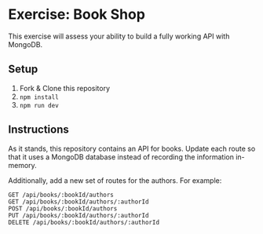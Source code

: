 # Exercise: Book Shop

This exercise will assess your ability to build a fully working API with MongoDB.

## Setup

1. Fork & Clone this repository
1. `npm install`
1. `npm run dev`

## Instructions

As it stands, this repository contains an API for books. Update each route so that it uses a MongoDB database instead of recording the information in-memory.

Additionally, add a new set of routes for the authors. For example:
```
GET /api/books/:bookId/authors
GET /api/books/:bookId/authors/:authorId
POST /api/books/:bookId/authors
PUT /api/books/:bookId/authors/:authorId
DELETE /api/books/:bookId/authors/:authorId
```
